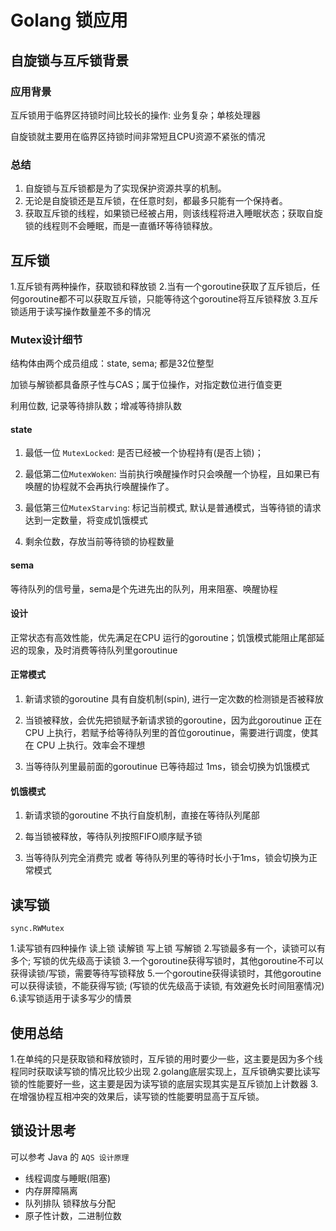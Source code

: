 # Golang 锁应用

## 自旋锁与互斥锁背景

### 应用背景

互斥锁用于临界区持锁时间比较长的操作: 业务复杂；单核处理器

自旋锁就主要用在临界区持锁时间非常短且CPU资源不紧张的情况

### 总结

1. 自旋锁与互斥锁都是为了实现保护资源共享的机制。
2. 无论是自旋锁还是互斥锁，在任意时刻，都最多只能有一个保持者。
3. 获取互斥锁的线程，如果锁已经被占用，则该线程将进入睡眠状态；获取自旋锁的线程则不会睡眠，而是一直循环等待锁释放。

## 互斥锁

1.互斥锁有两种操作，获取锁和释放锁
2.当有一个goroutine获取了互斥锁后，任何goroutine都不可以获取互斥锁，只能等待这个goroutine将互斥锁释放
3.互斥锁适用于读写操作数量差不多的情况

### Mutex设计细节

结构体由两个成员组成：state, sema; 都是32位整型

加锁与解锁都具备原子性与CAS；属于位操作，对指定数位进行值变更

利用位数, 记录等待排队数；增减等待排队数

#### state
   
1. 最低一位 `MutexLocked`: 是否已经被一个协程持有(是否上锁)；

2. 最低第二位`MutexWoken`: 当前执行唤醒操作时只会唤醒一个协程，且如果已有唤醒的协程就不会再执行唤醒操作了。

3. 最低第三位`MutexStarving`: 标记当前模式, 默认是普通模式，当等待锁的请求达到一定数量，将变成饥饿模式

4. 剩余位数，存放当前等待锁的协程数量

#### sema

等待队列的信号量，sema是个先进先出的队列，用来阻塞、唤醒协程

#### 设计

正常状态有高效性能，优先满足在CPU 运行的goroutine；饥饿模式能阻止尾部延迟的现象，及时消费等待队列里goroutinue

#### 正常模式

1. 新请求锁的goroutine 具有自旋机制(spin), 进行一定次数的检测锁是否被释放

2. 当锁被释放，会优先把锁赋予新请求锁的goroutine，因为此goroutinue 正在 CPU 上执行，若赋予给等待队列里的首位goroutinue，需要进行调度，使其在 CPU 上执行。效率会不理想

3. 当等待队列里最前面的goroutinue 已等待超过 1ms，锁会切换为饥饿模式

#### 饥饿模式

1. 新请求锁的goroutine 不执行自旋机制，直接在等待队列尾部

2. 每当锁被释放，等待队列按照FIFO顺序赋予锁

3. 当等待队列完全消费完 或者 等待队列里的等待时长小于1ms，锁会切换为正常模式

## 读写锁

`sync.RWMutex`

1.读写锁有四种操作 读上锁 读解锁 写上锁 写解锁
2.写锁最多有一个，读锁可以有多个; 写锁的优先级高于读锁
3.一个goroutine获得写锁时，其他goroutine不可以获得读锁/写锁，需要等待写锁释放
5.一个goroutine获得读锁时，其他goroutine可以获得读锁，不能获得写锁; (写锁的优先级高于读锁, 有效避免长时间阻塞情况)
6.读写锁适用于读多写少的情景

## 使用总结

1.在单纯的只是获取锁和释放锁时，互斥锁的用时要少一些，这主要是因为多个线程同时获取读写锁的情况比较少出现
2.golang底层实现上，互斥锁确实要比读写锁的性能要好一些，这主要是因为读写锁的底层实现其实是互斥锁加上计数器
3.在增强协程互相冲突的效果后，读写锁的性能要明显高于互斥锁。

## 锁设计思考

可以参考 Java 的 `AQS 设计原理` 

- 线程调度与睡眠(阻塞)
- 内存屏障隔离
- 队列排队 锁释放与分配
- 原子性计数，二进制位数
